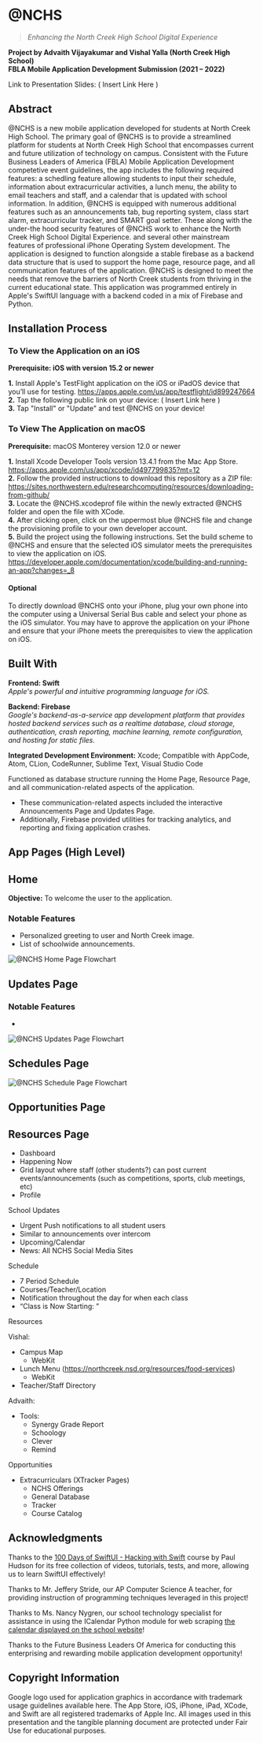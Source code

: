 # @NCHS

>_Enhancing the North Creek High School Digital Experience_

**Project by Advaith Vijayakumar and Vishal Yalla (North Creek High School)** <br>
**FBLA Mobile Application Development Submission (2021 – 2022)**

Link to Presentation Slides: ( Insert Link Here )

## Abstract 

@NCHS is a new mobile application developed for students at North Creek High School. The primary goal of @NCHS is to provide a streamlined platform for students at North Creek High School that encompasses current and future utilization of technology on campus. Consistent with the Future Business Leaders of America (FBLA) Mobile Application Development competetive event guidelines, the app includes the following required features: a schedling feature allowing students to input their schedule, information about extracurricular activities, a lunch menu, the ability to email teachers and staff, and a calendar that is updated with school information.
In addition, @NCHS is equipped with numerous additional features such as an announcements tab, bug reporting system, class start alarm, extracurricular tracker, and SMART goal setter. These along with the under-the hood security features of @NCHS work to enhance the North Creek High School Digital Experience.
and several other mainstream features of professional iPhone Operating System development. The application is designed to function alongside a stable firebase as a backend data structure that is used to support the home page, resource page, and all communication features of the application. @NCHS is designed to meet the needs that remove the barriers of North Creek students from thriving in the current educational state. This application was programmed entirely in Apple's SwiftUI language with a backend coded in a mix of Firebase and Python.

## Installation Process


### To View the Application on an iOS
**Prerequisite: iOS with version 15.2 or newer**

**1.** Install Apple's TestFlight application on the iOS or iPadOS device that you’ll use for testing. https://apps.apple.com/us/app/testflight/id899247664 <br>
**2.** Tap the following public link on your device: ( Insert Link here ) <br>
**3.** Tap "Install" or "Update" and test @NCHS on your device!

### To View The Application on macOS
**Prerequisite:** macOS Monterey version 12.0 or newer

**1.** Install Xcode Developer Tools version 13.4.1 from the Mac App Store. https://apps.apple.com/us/app/xcode/id497799835?mt=12 <br>
**2.** Follow the provided instructions to download this repository as a ZIP file: https://sites.northwestern.edu/researchcomputing/resources/downloading-from-github/ <br>
**3.** Locate the @NCHS.xcodeprof file within the newly extracted @NCHS folder and open the file with XCode. <br>
**4.** After clicking open, click on the uppermost blue @NCHS file and change the provisioning profile to your own developer account. <br>
**5.** Build the project using the following instructions. Set the build scheme to @NCHS and ensure that the selected iOS simulator meets the prerequisites to view the application on iOS. https://developer.apple.com/documentation/xcode/building-and-running-an-app?changes=_8 

#### Optional
To directly download @NCHS onto your iPhone, plug your own phone into the computer using a Universal Serial Bus cable and select your phone as the iOS simulator. You may have to approve the application on your iPhone and ensure that your iPhone meets the prerequisites to view the application on iOS.

## Built With
**Frontend: Swift** <br>
_Apple's powerful and intuitive programming language for iOS._

**Backend: Firebase** <br>
_Google's backend-as-a-service app development platform that provides hosted backend services such as a realtime database, cloud storage, authentication, crash reporting, machine learning, remote configuration, and hosting for static files._

**Integrated Development Environment:** Xcode; Compatible with AppCode, Atom, CLion, CodeRunner, Sublime Text, Visual Studio Code


Functioned as database structure running the Home Page, Resource Page, and all communication-related aspects of the application.
- These communication-related aspects included the interactive Announcements Page and Updates Page.
- Additionally, Firebase provided utilities for tracking analytics, and reporting and fixing application crashes.

## App Pages (High Level)

## Home

**Objective:** To welcome the user to the application.

### Notable Features
- Personalized greeting to user and North Creek image.
- List of schoolwide announcements.

![@NCHS Home Page Flowchart](https://user-images.githubusercontent.com/102203536/174726396-16ef5f13-e66b-4057-9505-5c2ba9c5207e.png)

## Updates Page

### Notable Features
- 

![@NCHS Updates Page Flowchart](https://user-images.githubusercontent.com/102203536/174883372-547bb80a-66c4-4b94-a71c-91c3e6d2fd85.png)

## Schedules Page
![@NCHS Schedule Page Flowchart](https://user-images.githubusercontent.com/102203536/174883589-5ac482b9-bf2b-4ba0-ab45-f59957d6394d.png)

## Opportunities Page

## Resources Page

- Dashboard 
- Happening Now
- Grid layout where staff (other students?) can post current events/announcements (such as competitions, sports, club meetings, etc) 
- Profile

School Updates 
- Urgent Push notifications to all student users 
- Similar to announcements over intercom 
- Upcoming/Calendar 
- News: All NCHS Social Media Sites

Schedule 
- 7 Period Schedule  
- Courses/Teacher/Location  
- Notification throughout the day for when each class
- “Class is Now Starting: <class name> <location>”

Resources
  
Vishal: 
- Campus Map 
  - WebKit
- Lunch Menu (https://northcreek.nsd.org/resources/food-services) 
  - WebKit 
- Teacher/Staff Directory 
 
Advaith: 
- Tools: 
  - Synergy Grade Report 
  - Schoology 
  - Clever 
  - Remind 

Opportunities
- Extracurriculars (XTracker Pages) 
  - NCHS Offerings 
  - General Database 
  - Tracker 
  - Course Catalog 


## Acknowledgments 
  
Thanks to the [100 Days of SwiftUI - Hacking with Swift](https://www.hackingwithswift.com/100/swiftui) course by Paul Hudson for its free collection of videos, tutorials, tests, and more, allowing us to learn SwiftUI effectively!
 
Thanks to Mr. Jeffery Stride, our AP Computer Science A teacher, for providing instruction of programming techniques leveraged in this project!
  
Thanks to Ms. Nancy Nygren, our school technology specialist for assistance in using the ICalendar Python module for web scraping [the calendar  displayed on the school website](https://northcreek.nsd.org/our-school/calendar?cal_date=2022-06-01)!

Thanks to the Future Business Leaders Of America for conducting this enterprising and rewarding mobile application development opportunity!
 

## Copyright Information 
  
 Google logo used for application graphics in accordance with trademark usage guidelines available here. 
 The App Store, iOS, iPhone, iPad, XCode, and Swift are all registered trademarks of Apple Inc. 
 All images used in this presentation and the tangible planning document are protected under Fair Use for educational purposes.
